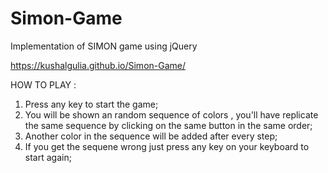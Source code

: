 # Simon-Game
Implementation of SIMON game using jQuery

https://kushalgulia.github.io/Simon-Game/

HOW TO PLAY :
1. Press any key to start the game;
2. You will be shown an random sequence of colors , you'll have replicate the same sequence by clicking on the same button in the same order;
3. Another color in the sequence will be added after every step;
4. If you get the sequene wrong just press any key on your keyboard to start again;
